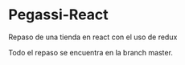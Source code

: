 # Pegassi-React
Repaso de una tienda en react con el uso de redux

Todo el repaso se encuentra en la branch master.
